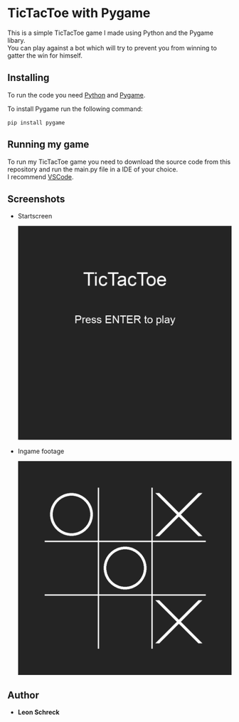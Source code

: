 # TicTacToe with Pygame

This is a simple TicTacToe game I made using Python and  the Pygame libary. <br>
You can play against a bot which will try to prevent you from winning to gatter the win for himself.


## Installing
To run the code you need [Python](https://www.python.org/) and [Pygame](https://www.pygame.org/).

To install Pygame run the following command:
```
pip install pygame
```


## Running my game
To run my TicTacToe game you need to download the source code from this repository and run the main.py file in a IDE of your choice. <br>
I recommend [VSCode](https://code.visualstudio.com/download).


## Screenshots

- Startscreen

    ![Preview startscreen](screenshots/startscreen.png)

- Ingame footage

    ![Preview ingamefootag](screenshots/ingame.png)


## Author

- **Leon Schreck**
